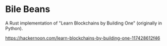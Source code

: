 # Bile Beans

A Rust implementation of "Learn Blockchains by Building One" (originally in Python).

https://hackernoon.com/learn-blockchains-by-building-one-117428612f46
